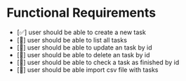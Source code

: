 # Functional Requirements

* [✅] user should be able to create a new task
* [🔴] user should be able to list all tasks
* [🔴] user should be able to update an task by id
* [🔴] user should be able to delete an task by id
* [🔴] user should be able to check a task as finished by id
* [🔴] user should be able import csv file with tasks